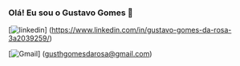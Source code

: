 ### Olá! Eu sou o Gustavo Gomes 👋

[![linkedin](https://img.shields.io/badge/LinkedIn-0077B5?style=for-the-badge&logo=linkedin&logoColor=white)] (https://www.linkedin.com/in/gustavo-gomes-da-rosa-3a2039259/)

[![Gmail](https://img.shields.io/badge/Gmail-D14836?style=for-the-badge&logo=gmail&logoColor=white)] (gusthgomesdarosa@gmail.com)

